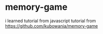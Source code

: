# memory-game

 i  learned tutorial from  javascript tutorial from https://github.com/kubowania/memory-game
